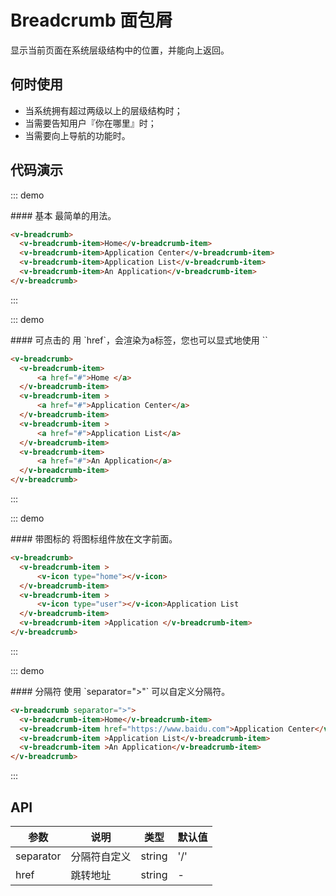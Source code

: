 # Breadcrumb 面包屑

显示当前页面在系统层级结构中的位置，并能向上返回。

## 何时使用

+ 当系统拥有超过两级以上的层级结构时；
+ 当需要告知用户『你在哪里』时；
+ 当需要向上导航的功能时。

## 代码演示

::: demo

<summary>
  #### 基本
  最简单的用法。
</summary>

```html
<v-breadcrumb>
  <v-breadcrumb-item>Home</v-breadcrumb-item>
  <v-breadcrumb-item>Application Center</v-breadcrumb-item>
  <v-breadcrumb-item>Application List</v-breadcrumb-item>
  <v-breadcrumb-item>An Application</v-breadcrumb-item>
</v-breadcrumb>
```

:::

::: demo

<summary>
  #### 可点击的
  用 `href`，会渲染为a标签，您也可以显式地使用 `<router-link>`
</summary>

```html
<v-breadcrumb>
  <v-breadcrumb-item>
	  <a href="#">Home </a>
  </v-breadcrumb-item>
  <v-breadcrumb-item >
	  <a href="#">Application Center</a>
  </v-breadcrumb-item>
  <v-breadcrumb-item >
	  <a href="#">Application List</a>
  </v-breadcrumb-item>
  <v-breadcrumb-item>
	  <a href="#">An Application</a>
  </v-breadcrumb-item>
</v-breadcrumb>
```

:::

::: demo

<summary>
  #### 带图标的
  将图标组件放在文字前面。
</summary>

```html
<v-breadcrumb>
  <v-breadcrumb-item >
      <v-icon type="home"></v-icon>
  </v-breadcrumb-item>
  <v-breadcrumb-item >
      <v-icon type="user"></v-icon>Application List
  </v-breadcrumb-item>
  <v-breadcrumb-item >Application </v-breadcrumb-item>
</v-breadcrumb>
```

:::

::: demo

<summary>
  #### 分隔符
  使用 `separator=">"` 可以自定义分隔符。
</summary>

```html
<v-breadcrumb separator=">">
  <v-breadcrumb-item>Home</v-breadcrumb-item>
  <v-breadcrumb-item href="https://www.baidu.com">Application Center</v-breadcrumb-item>
  <v-breadcrumb-item >Application List</v-breadcrumb-item>
  <v-breadcrumb-item >An Application</v-breadcrumb-item>
</v-breadcrumb>
```

:::

## API

| 参数      | 说明          | 类型      | 默认值  |
|---------- |-------------- |----------  |-------- |
| separator | 分隔符自定义 | string | '/' |
| href | 跳转地址 | string | - |

